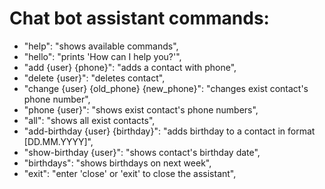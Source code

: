 # Chat bot assistant commands:
- "help": "shows available commands",
- "hello": "prints 'How can I help you?'",
- "add {user} {phone}": "adds a contact with phone",
- "delete {user}": "deletes contact",
- "change {user} {old_phone} {new_phone}": "changes exist contact's phone number",
- "phone {user}": "shows exist contact's phone numbers",
- "all": "shows all exist contacts",
- "add-birthday {user} {birthday}": "adds birthday to a contact in format [DD.MM.YYYY]",
- "show-birthday {user}": "shows contact's birthday date",
- "birthdays": "shows birthdays on next week",
- "exit": "enter 'close' or 'exit' to close the assistant",

